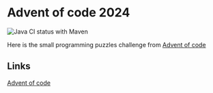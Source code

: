# Advent of code 2024

![Java CI status with Maven](https://github.com/sv-sand/advent-of-code-2024/actions/workflows/maven.yml/badge.svg)

Here is the small programming puzzles challenge from [Advent of code](https://adventofcode.com/)

## Links

[Advent of code](https://adventofcode.com/)